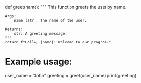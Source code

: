 def greet(name):
    """
    This function greets the user by name.

    Args:
        name (str): The name of the user.

    Returns:
        str: A greeting message.
    """
    return f"Hello, {name}! Welcome to our program."

# Example usage:
user_name = "John"
greeting = greet(user_name)
print(greeting)
